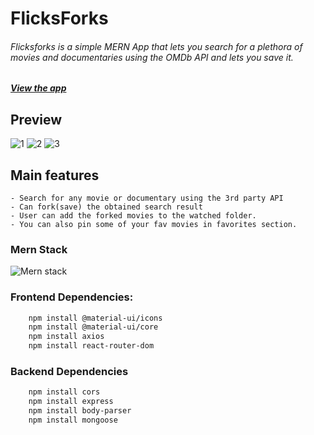 # FlicksForks

###### Flicksforks is a simple MERN App that lets you search for a plethora of movies and documentaries using the OMDb API and lets you save it.

##### [View the app](http://flicksforks99.herokuapp.com)

## Preview
![1](https://user-images.githubusercontent.com/34716481/90960471-74588200-e4c1-11ea-9169-e522b35a3a35.png)
![2](https://user-images.githubusercontent.com/34716481/90960477-84706180-e4c1-11ea-94ec-0fecd09b687a.png)
![3](https://user-images.githubusercontent.com/34716481/90960480-876b5200-e4c1-11ea-9a66-d92578fae026.png)


## Main features
    - Search for any movie or documentary using the 3rd party API
    - Can fork(save) the obtained search result
    - User can add the forked movies to the watched folder.
    - You can also pin some of your fav movies in favorites section.
    
### Mern Stack    
![Mern stack](https://dotnettrickscloud.blob.core.windows.net/uploads/CourseImages/becomeamernstackdeveloper-mobile.png)

### Frontend Dependencies: 
```bash
    npm install @material-ui/icons
    npm install @material-ui/core
    npm install axios
    npm install react-router-dom
```

### Backend Dependencies
```bash
    npm install cors
    npm install express
    npm install body-parser
    npm install mongoose
```